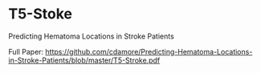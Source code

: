 # T5-Stoke
Predicting Hematoma Locations in Stroke Patients

Full Paper:
https://github.com/cdamore/Predicting-Hematoma-Locations-in-Stroke-Patients/blob/master/T5-Stroke.pdf
